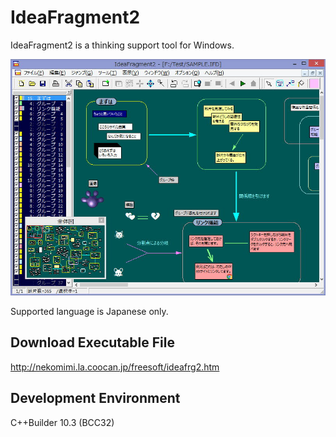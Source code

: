 # IdeaFragment2

IdeaFragment2 is a thinking support tool for Windows.  

![Screenshot](screenshot.png)

Supported language is Japanese only.  

## Download Executable File
http://nekomimi.la.coocan.jp/freesoft/ideafrg2.htm

## Development Environment
C++Builder 10.3 (BCC32)
